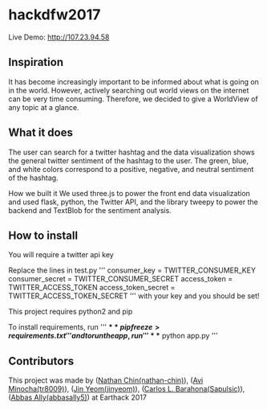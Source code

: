 # hackdfw2017

Live Demo: http://107.23.94.58

## Inspiration
It has become increasingly important to be informed about what is going on in the world. However, actively searching out world views on the internet can be very time consuming. Therefore, we decided to give a WorldView of any topic at a glance.

## What it does
The user can search for a twitter hashtag and the data visualization shows the general twitter sentiment of the hashtag to the user. The green, blue, and white colors correspond to a positive, negative, and neutral sentiment of the hashtag.

How we built it
We used three.js to power the front end data visualization and used flask, python, the Twitter API, and the library tweepy to power the backend and TextBlob for the sentiment analysis.

## How to install

You will require a twitter api key

Replace the lines in test.py
'''
consumer_key = TWITTER_CONSUMER_KEY
consumer_secret = TWITTER_CONSUMER_SECRET
access_token = TWITTER_ACCESS_TOKEN
access_token_secret = TWITTER_ACCESS_TOKEN_SECRET
'''
with your key and you should be set!

This project requires python2 and pip

To install requirements, run
'''
**$** pip freeze > requirements.txt
'''
and to run the app, run
'''
**$** python app.py
'''

## Contributors
This project was made by ([Nathan Chin(nathan-chin)](https://github.com/nathan-chin)), ([Avi Minocha(tr8009)](https://github.com/tr8009)), ([Jin Yeom(jinyeom)](https://github.com/jinyeom)), ([Carlos L. Barahona(Sapulsic)](https://github.com/Sapulsic)), ([Abbas Ally(abbasally5)](https://github.com/abbasally5)) at Earthack 2017
